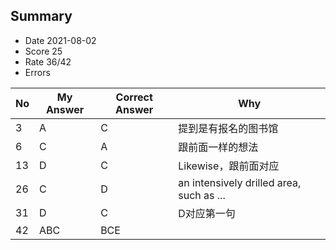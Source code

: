 ## Summary
- Date 2021-08-02
- Score 25
- Rate 36/42
- Errors


| No | My Answer | Correct Answer | Why |
|----|-----------|----------------|-----|
|3 |A |C |提到是有报名的图书馆 | 
| 6| C| A| 跟前面一样的想法| 
| 13|D |C |Likewise，跟前面对应 | 
|26 | C|D |an intensively drilled area, such as ... | 
| 31| D| C| D对应第一句| 
| 42| ABC|BCE | | 